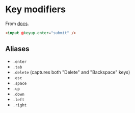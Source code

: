 # Key modifiers


From [docs](https://v3.vuejs.org/guide/events.html#key-modifiers).

```html
<input @keyup.enter="submit" />
```


## Aliases

- `.enter`
- `.tab`
- `.delete` (captures both "Delete" and "Backspace" keys)
- `.esc`
- `.space`
- `.up`
- `.down`
- `.left`
- `.right`
